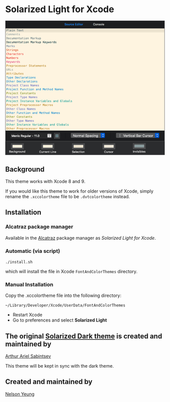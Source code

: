 Solarized Light for Xcode
========================

![Solarized Light Screenshot](https://github.com/nelsyeung/Solarized-Light-for-Xcode/blob/master/solarized-light.png?raw=true "Solarized Light Screenshot") 

## Background
This theme works with Xcode 8 and 9.

If you would like this theme to work for older versions of Xcode, simply rename the `.xccolortheme`
file to be `.dvtcolortheme` instead.

## Installation
### Alcatraz package manager
Available in the [Alcatraz](http://www.alcatraz.io) package manager as *Solarized Light for Xcode*.
 
### Automatic (via script)
```
./install.sh
```

which will install the file in Xcode `FontAndColorThemes` directory.

### Manual Installation
Copy the .xccolortheme file into the following directory: 

```
~/Library/Developer/Xcode/UserData/FontAndColorThemes
```
- Restart Xcode
- Go to preferences and select **Solarized Light**

## The original [Solarized Dark theme](https://github.com/ArtSabintsev/Solarized-Dark-for-Xcode) is created and maintained by
[Arthur Ariel Sabintsev](http://www.sabintsev.com)

This theme will be kept in sync with the dark theme.

## Created and maintained by
[Nelson Yeung](http://www.nelsyeung.com)
